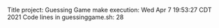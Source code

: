 Title project: Guessing Game
make execution: Wed Apr  7 19:53:27 CDT 2021
Code lines in guessinggame.sh: 28
